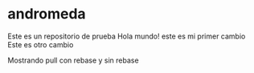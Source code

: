 # andromeda
Este es un repositorio de prueba
Hola mundo! este es mi primer cambio
Este es otro cambio

Mostrando pull con rebase y sin rebase

